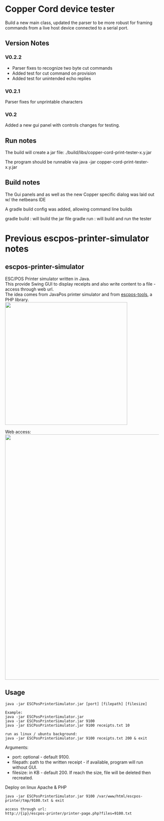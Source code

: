 # Copper Cord device tester

Build a new main class, updated the parser to be more robust for
framing commands from a live host device connected to a serial port.

## Version Notes

### V0.2.2
* Parser fixes to recognize two byte cut commands
* Added test for cut command on provision
* Added test for unintended echo replies

### V0.2.1
Parser fixes for unprintable characters

### V0.2
Added a new gui panel with controls changes for testing.

## Run notes

The build will create a jar file: ./build/libs/copper-cord-print-tester-x.y.jar

The program should be runnable via java -jar copper-cord-print-tester-x.y.jar


## Build notes
The Gui panels and as well as the new Copper specific
dialog was laid out w/ the netbeans IDE

A gradle build config was added, allowing command line builds

gradle build : will build the jar file
gradle run   : will build and run the tester




# Previous escpos-printer-simulator notes

## escpos-printer-simulator
ESC/POS Printer simulator written in Java.  
This provide Swing GUI to display receipts and also write content to a file - access through web url.  
The idea comes from JavaPos printer simulator and from [escpos-tools](https://github.com/receipt-print-hq/escpos-tools), a PHP library.  
<img src="./docs/escpos-printer-simulator.png" width="400">   

Web access:
<img src="./docs/escpos-web.png" width="800">   
## Usage
```
java -jar ESCPosPrinterSimulator.jar [port] [filepath] [filesize]

Example:
java -jar ESCPosPrinterSimulator.jar
java -jar ESCPosPrinterSimulator.jar 9100
java -jar ESCPosPrinterSimulator.jar 9100 receipts.txt 10

run as linux / ubuntu background:
java -jar ESCPosPrinterSimulator.jar 9100 receipts.txt 200 & exit
```
Arguments:
- port: optional - default 9100.  
- filepath: path to the written receipt - if available, program will run without GUI.  
- filesize: in KB - default 200. If reach the size, file will be deleted then recreated.  

Deploy on linux Apache & PHP 
```
java -jar ESCPosPrinterSimulator.jar 9100 /var/www/html/escpos-printer/tmp/9100.txt & exit  

access through url:  
http://{ip}/escpos-printer/printer-page.php?files=9100.txt  
```